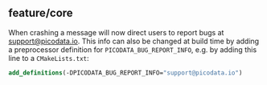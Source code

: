## feature/core

When crashing a message will now direct users to report bugs at support@picodata.io.
This info can also be changed at build time by adding a preprocessor definition
for `PICODATA_BUG_REPORT_INFO`, e.g. by adding this line to a `CMakeLists.txt`:
```cmake
add_definitions(-DPICODATA_BUG_REPORT_INFO="support@picodata.io")
```
